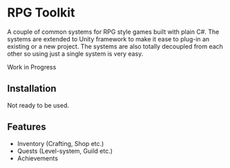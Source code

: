 ﻿# RPG Toolkit

A couple of common systems for RPG style games built with plain C#. 
The systems are extended to Unity framework to make it ease to plug-in an existing or a new project.
The systems are also totally decoupled from each other so using just a single system is very easy.

Work in Progress

## Installation
Not ready to be used.

## Features
- Inventory (Crafting, Shop etc.)
- Quests (Level-system, Guild etc.)
- Achievements
